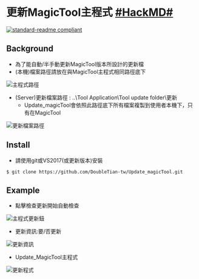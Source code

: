 # 更新MagicTool主程式  [#HackMD#](https://hackmd.io/@DoubleTianTW/S1xp1Lf4c)

[![standard-readme compliant](https://img.shields.io/badge/version-1.0.2-brightgreen.svg?style=flat-square)](https://github.com/DoubleTian-tw/Update_magicTool)

## Background
- 為了能自動/半手動更新MagicTool版本所設計的更新檔
- (本機)檔案路徑請放在與MagicTool主程式相同路徑底下

![主程式路徑](https://user-images.githubusercontent.com/84761318/163303458-d5b9e240-7c92-40e3-85c4-bfdda0574fc0.png)

- (Server)更新檔案路徑 : ..\Tool Application\Tool update folder\更新
  - Update_magicTool會依照此路徑底下所有檔案複製到使用者本機下，只有在MagicTool

![更新檔案路徑](https://user-images.githubusercontent.com/84761318/163304731-81c0ce0f-a05d-4bb5-8ed6-d68755f84c44.png)


## Install
- 請使用git或VS2017(或更新版本)安裝
```git
$ git clone https://github.com/DoubleTian-tw/Update_magicTool.git
```

## Example 
- 點擊檢查更新開始自動檢查

![主程式更新鈕](https://user-images.githubusercontent.com/84761318/163303285-ff504a39-77f9-40f6-8f88-f2f6262494a0.png)

- 更新資訊:要/否更新

![更新資訊](https://user-images.githubusercontent.com/84761318/163304889-22f9ebf5-5f2a-4443-a91c-426957632bb1.png)

- Update_MagicTool主程式

![更新程式](https://user-images.githubusercontent.com/84761318/163303259-67ee9c5f-0f08-447b-92dd-44bfb391879f.png)
